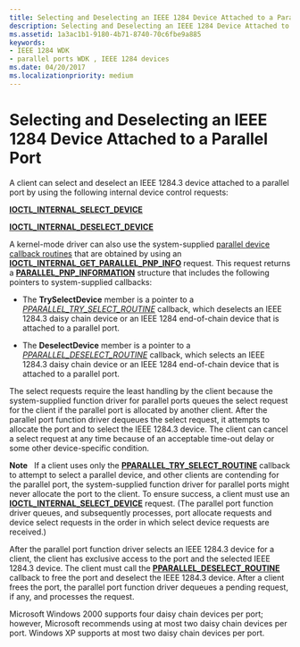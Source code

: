 ```yaml
---
title: Selecting and Deselecting an IEEE 1284 Device Attached to a Parallel Port
description: Selecting and Deselecting an IEEE 1284 Device Attached to a Parallel Port
ms.assetid: 1a3ac1b1-9180-4b71-8740-70c6fbe9a885
keywords:
- IEEE 1284 WDK
- parallel ports WDK , IEEE 1284 devices
ms.date: 04/20/2017
ms.localizationpriority: medium
---
```


# Selecting and Deselecting an IEEE 1284 Device Attached to a Parallel Port





A client can select and deselect an IEEE 1284.3 device attached to a parallel port by using the following internal device control requests:

[**IOCTL\_INTERNAL\_SELECT\_DEVICE**](/windows-hardware/drivers/ddi/parallel/ni-parallel-ioctl_internal_select_device)

[**IOCTL\_INTERNAL\_DESELECT\_DEVICE**](/windows-hardware/drivers/ddi/parallel/ni-parallel-ioctl_internal_deselect_device)

A kernel-mode driver can also use the system-supplied [parallel device callback routines](/windows-hardware/drivers/ddi/index) that are obtained by using an [**IOCTL\_INTERNAL\_GET\_PARALLEL\_PNP\_INFO**](/windows-hardware/drivers/ddi/parallel/ni-parallel-ioctl_internal_get_parallel_pnp_info) request. This request returns a [**PARALLEL\_PNP\_INFORMATION**](/windows-hardware/drivers/ddi/parallel/ns-parallel-_parallel_pnp_information) structure that includes the following pointers to system-supplied callbacks:

-   The **TrySelectDevice** member is a pointer to a [*PPARALLEL\_TRY\_SELECT\_ROUTINE*](/windows-hardware/drivers/ddi/parallel/nc-parallel-pparallel_try_select_routine) callback, which deselects an IEEE 1284.3 daisy chain device or an IEEE 1284 end-of-chain device that is attached to a parallel port.

-   The **DeselectDevice** member is a pointer to a [*PPARALLEL\_DESELECT\_ROUTINE*](/windows-hardware/drivers/ddi/parallel/nc-parallel-pparallel_deselect_routine) callback, which selects an IEEE 1284.3 daisy chain device or an IEEE 1284 end-of-chain device that is attached to a parallel port.

The select requests require the least handling by the client because the system-supplied function driver for parallel ports queues the select request for the client if the parallel port is allocated by another client. After the parallel port function driver dequeues the select request, it attempts to allocate the port and to select the IEEE 1284.3 device. The client can cancel a select request at any time because of an acceptable time-out delay or some other device-specific condition.

**Note**   If a client uses only the [**PPARALLEL\_TRY\_SELECT\_ROUTINE**](/windows-hardware/drivers/ddi/parallel/nc-parallel-pparallel_try_select_routine) callback to attempt to select a parallel device, and other clients are contending for the parallel port, the system-supplied function driver for parallel ports might never allocate the port to the client. To ensure success, a client must use an [**IOCTL\_INTERNAL\_SELECT\_DEVICE**](/windows-hardware/drivers/ddi/parallel/ni-parallel-ioctl_internal_select_device) request. (The parallel port function driver queues, and subsequently processes, port allocate requests and device select requests in the order in which select device requests are received.)

 

After the parallel port function driver selects an IEEE 1284.3 device for a client, the client has exclusive access to the port and the selected IEEE 1284.3 device. The client must call the [**PPARALLEL\_DESELECT\_ROUTINE**](/windows-hardware/drivers/ddi/parallel/nc-parallel-pparallel_deselect_routine) callback to free the port and deselect the IEEE 1284.3 device. After a client frees the port, the parallel port function driver dequeues a pending request, if any, and processes the request.

Microsoft Windows 2000 supports four daisy chain devices per port; however, Microsoft recommends using at most two daisy chain devices per port. Windows XP supports at most two daisy chain devices per port.

 

